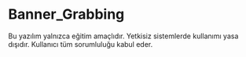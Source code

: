 # Banner_Grabbing
Bu yazılım yalnızca eğitim amaçlıdır. Yetkisiz sistemlerde kullanımı yasa dışıdır. Kullanıcı tüm sorumluluğu kabul eder.
